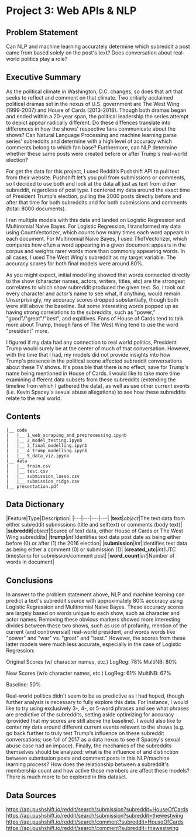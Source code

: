 # Project 3: Web APIs & NLP

## Problem Statement
Can NLP and machine learning accurately determine which subreddit a post came from based solely on the post's text? Does conversation about real-world politics play a role?

## Executive Summary
As the political climate in Washington, D.C. changes, so does that art that seeks to reflect and comment on that climate. Two critially acclaimed political dramas set in the nexus of U.S. government are The West Wing (1999-2007) and House of Cards (2013-2018). Though both dramas began and ended within a 20-year span, the political leadership the series attempt to depict appear radically different. Do these diffences translate into differences in how the shows' respective fans communicate about the shows? Can Natural Language Processing and machine learning parse series' subreddits and determine with a high level of accuracy which comments belong to which fan base? Furthermore, can NLP determine whether these same posts were created before or after Trump's real-world election? 

For get the data for this project, I used Reddit’s Pushshift API to pull text from their website. Pushshift let’s you pull from submissions or comments, so I decided to use both and look at the data all just as text from either subreddit, regardless of post type. I centered my data around the exact time of President Trump's election, pulling the 2000 posts directly before and after that time for both subreddits and for both submissions and comments (total: 8000 documents).

I ran multiple models with this data and landed on Logistic Regression and Multinomial Naive Bayes. For Logistic Regression, I transformed my data using CountVectorizer, which counts how many times each word appears in each document. For Multinomial Naive Bayes, I used TfidfVectorizer, which compares how often a word appearing in a given document appears in the corpus and weights rarer words more than commonly appearing words. In all cases, I used The West Wing's subreddit as my target variable. The accuracy scores for both final models were around 80%.

As you might expect, initial modelling showed that words connected directly to the show (character names, actors, writers, titles, etc) are the strongest correlates to which show subreddit produced the given text. So, I took out every character and actor’s name to see what, if anything, would remain. Unsurprisingly, my accuracy scores dropped substantially, though both were still above the baseline. But some interesting words popped up as having strong correlations to the subreddits, such as "power," "good"/"great"/"best", and explitives. Fans of House of Cards tend to talk more about Trump, though fans of The West Wing tend to use the word "president" more.

I figured if my data had any connection to real world politics, President Trump would surely be at the center of much of that conversation.  However, with the time that I had, my models did not provide insights into how Trump's presence in the political scene affected subreddit conversations about these TV shows. It's possible that there is no effect, save for Trump's name being mentioned in House of Cards. I would like to take more time examining different data subsets from these subreddits (extending the timeline from which I gathered the data), as well as use other current events (i.e. Kevin Spacey's sexual abuse allegations) to see how these subreddits relate to the real world.


## Contents
```
|__ code
|   |__ 1_web_scraping_and_preprocessing.ipynb   
|   |__ 2_model_testing.ipynb   
|   |__ 3_final_modelling.ipynb
|   |__ 4_trump_modelling.ipynb  
|   |__ 5_data_viz.ipynb
|__ data
|   |__ train.csv
|   |__ test.csv
|   |__ submission_lasso.csv
|   |__ submission_ridge.csv
|__ presentation.pdf
```


## Data Dictionary

|Feature|Type|Description|
|---|---|---|---|
|**text**|*object*|The text data from either subreddit submissions (title and selftext) or comments (body text)|
|**subreddit**|*object*|Source of text data, either House of Cards or The West Wing subreddits|
|**trump**|*int*|Identifies text data post date as being either before (0) or after (1) the 2016 election|
|**submission**|*int*|Identifies text data as being either a comment (0) or submission (1)|
|**created_utc**|*int*|UTC timestamp for submission/comment post|
|**word_count**|*int*|Number of words in document|


## Conclusions
In answer to the problem statement above, NLP and machine learning can predict a text's subreddit source with approximately 80% accuracy using Logistic Regression and Multinomial Naive Bayes. These accuracy scores are largely based on words unique to each show, such as character and actor names. Removing these obvious markers showed more interesting divides between these two shows, such as use of profanity, mention of the current (and controversial) real-world president, and words words like "power" and "war" vs. "great" and "best." However, the scores from these latter models were much less accurate, especially in the case of Logistic Regression:

Original Scores (w/ character names, etc.)
LogReg: 78%
MultiNB: 80%

New Scores (w/o character names, etc.)
LogReg: 61%
MultiNB: 67%

Baseline: 50%

Real-world politics didn't seem to be as predictive as I had hoped, though further analysis is necessary to fully explore this data. For instance, I would like to try using exclusively 3-, 4-, or 5-word phrases and see what phrases are predictive of the subreddits, setting aside optimizing for accuracy (provided that my scores are still above the baseline). I would also like to center my data around different current events relevant to the shows (e.g. go back further to truly test Trump's influence on these subreddit conversations; use fall of 2017 as a data nexus to see if Spacey's sexual abuse case had an impace). Finally, the mechanics of the subreddits themselves should be analyzed: what is the influence of and distinction between submission posts and comment posts in this NLP/machine learning process? How does the relationship between a subreddit's membership count and how active those members are affect these models? There is much more to be explored in this dataset.

## Data Sources

https://api.pushshift.io/reddit/search/submission?subreddit=HouseOfCards
https://api.pushshift.io/reddit/search/submission?subreddit=thewestwing
https://api.pushshift.io/reddit/search/comment?subreddit=HouseOfCards
https://api.pushshift.io/reddit/search/comment?subreddit=thewestwing
